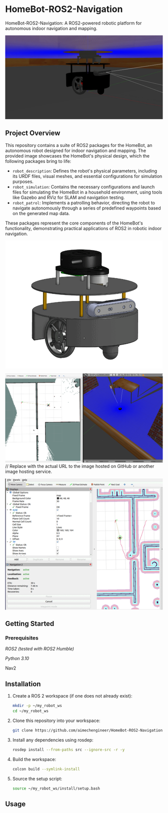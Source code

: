 # HomeBot-ROS2-Navigation
HomeBot-ROS2-Navigation: A ROS2-powered robotic platform for autonomous indoor navigation and mapping.

![HomeBot Image](mobile_robot_gazebo.gif) 

## Project Overview
This repository contains a suite of ROS2 packages for the HomeBot, an autonomous robot designed for indoor navigation and mapping. The provided image showcases the HomeBot's physical design, which the following packages bring to life:

- `robot_description`: Defines the robot's physical parameters, including its URDF files, visual meshes, and essential configurations for simulation purposes.
- `robot_simulation`: Contains the necessary configurations and launch files for simulating the HomeBot in a household environment, using tools like Gazebo and RViz for SLAM and navigation testing.
- `robot_patrol`: Implements a patrolling behavior, directing the robot to navigate autonomously through a series of predefined waypoints based on the generated map data.

These packages represent the core components of the HomeBot's functionality, demonstrating practical applications of ROS2 in robotic indoor navigation.

![HomeBot Image](cad_mobile_robot.gif) 

![HomeBot Image](slam.gif)  // Replace with the actual URL to the image hosted on GitHub or another image hosting service.

![HomeBot Image](navigation.gif) 


## Getting Started
### Prerequisites
  *ROS2 (tested with ROS2 Humble)*
  
  *Python 3.10*

  Nav2
    
## Installation

1. Create a ROS 2 workspace (if one does not already exist):
   ```sh
   mkdir -p ~/my_robot_ws
   cd ~/my_robot_ws
2. Clone this repository into your workspace:
   ```sh
   git clone https://github.com/aimechengineer/HomeBot-ROS2-Navigation.git
3. Install any dependencies using rosdep:
   ```sh
   rosdep install --from-paths src --ignore-src -r -y
5. Build the workspace:
   ```sh
   colcon build --symlink-install
7. Source the setup script:
   ```sh
   source ~/my_robot_ws/install/setup.bash
   
## Usage
